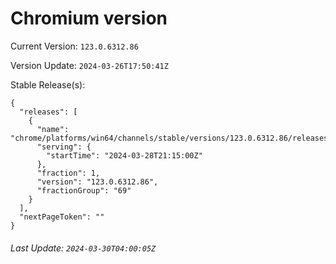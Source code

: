 # Chromium version

Current Version: `123.0.6312.86`

Version Update: `2024-03-26T17:50:41Z`

Stable Release(s):
```
{
  "releases": [
    {
      "name": "chrome/platforms/win64/channels/stable/versions/123.0.6312.86/releases/1711660500",
      "serving": {
        "startTime": "2024-03-28T21:15:00Z"
      },
      "fraction": 1,
      "version": "123.0.6312.86",
      "fractionGroup": "69"
    }
  ],
  "nextPageToken": ""
}
```

###### Last Update: `2024-03-30T04:00:05Z`
        